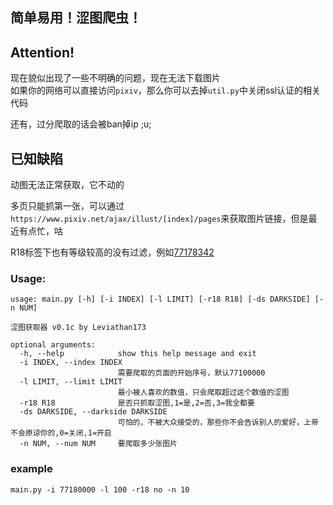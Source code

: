 
## 简单易用！涩图爬虫！


## Attention!
现在貌似出现了一些不明确的问题，现在无法下载图片  
如果你的网络可以直接访问`pixiv`，那么你可以去掉`util.py`中关闭ssl认证的相关代码


还有，过分爬取的话会被ban掉ip ;u;    


## 已知缺陷
动图无法正常获取，它不动的

多页只能抓第一张，可以通过`https://www.pixiv.net/ajax/illust/[index]/pages`来获取图片链接，但是最近有点忙，咕

R18标签下也有等级较高的没有过滤，例如[77178342](https://www.pixiv.net/artworks/77178342)

### Usage:
```
usage: main.py [-h] [-i INDEX] [-l LIMIT] [-r18 R18] [-ds DARKSIDE] [-n NUM]

涩图获取器 v0.1c by Leviathan173

optional arguments:
  -h, --help            show this help message and exit
  -i INDEX, --index INDEX
                        需要爬取的页面的开始序号，默认77100000
  -l LIMIT, --limit LIMIT
                        最小被人喜欢的数值，只会爬取超过这个数值的涩图
  -r18 R18              是否只抓取涩图,1=是,2=否,3=我全都要
  -ds DARKSIDE, --darkside DARKSIDE
                        可怕的，不被大众接受的，那些你不会告诉别人的爱好，上帝不会原谅你的,0=关闭,1=开启
  -n NUM, --num NUM     要爬取多少张图片
```
### example
```
main.py -i 77180000 -l 100 -r18 no -n 10
```
